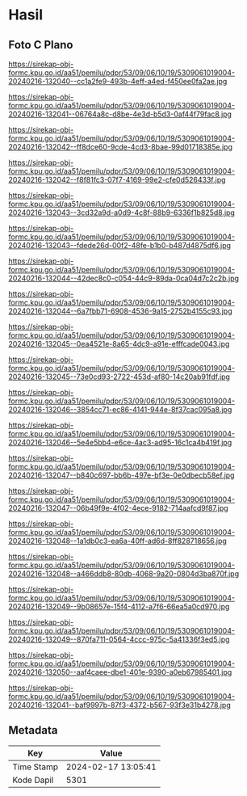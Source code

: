 # Hasil

## Foto C Plano

https://sirekap-obj-formc.kpu.go.id/aa51/pemilu/pdpr/53/09/06/10/19/5309061019004-20240216-132040--cc1a2fe9-493b-4eff-a4ed-f450ee0fa2ae.jpg

https://sirekap-obj-formc.kpu.go.id/aa51/pemilu/pdpr/53/09/06/10/19/5309061019004-20240216-132041--06764a8c-d8be-4e3d-b5d3-0af44f79fac8.jpg

https://sirekap-obj-formc.kpu.go.id/aa51/pemilu/pdpr/53/09/06/10/19/5309061019004-20240216-132042--ff8dce60-9cde-4cd3-8bae-99d01718385e.jpg

https://sirekap-obj-formc.kpu.go.id/aa51/pemilu/pdpr/53/09/06/10/19/5309061019004-20240216-132042--f8f81fc3-07f7-4169-99e2-cfe0d526433f.jpg

https://sirekap-obj-formc.kpu.go.id/aa51/pemilu/pdpr/53/09/06/10/19/5309061019004-20240216-132043--3cd32a9d-a0d9-4c8f-88b9-6336f1b825d8.jpg

https://sirekap-obj-formc.kpu.go.id/aa51/pemilu/pdpr/53/09/06/10/19/5309061019004-20240216-132043--fdede26d-00f2-48fe-b1b0-b487d4875df6.jpg

https://sirekap-obj-formc.kpu.go.id/aa51/pemilu/pdpr/53/09/06/10/19/5309061019004-20240216-132044--42dec8c0-c054-44c9-89da-0ca04d7c2c2b.jpg

https://sirekap-obj-formc.kpu.go.id/aa51/pemilu/pdpr/53/09/06/10/19/5309061019004-20240216-132044--6a7fbb71-6908-4536-9a15-2752b4155c93.jpg

https://sirekap-obj-formc.kpu.go.id/aa51/pemilu/pdpr/53/09/06/10/19/5309061019004-20240216-132045--0ea4521e-8a65-4dc9-a91e-efffcade0043.jpg

https://sirekap-obj-formc.kpu.go.id/aa51/pemilu/pdpr/53/09/06/10/19/5309061019004-20240216-132045--73e0cd93-2722-453d-af80-14c20ab91fdf.jpg

https://sirekap-obj-formc.kpu.go.id/aa51/pemilu/pdpr/53/09/06/10/19/5309061019004-20240216-132046--3854cc71-ec86-4141-944e-8f37cac095a8.jpg

https://sirekap-obj-formc.kpu.go.id/aa51/pemilu/pdpr/53/09/06/10/19/5309061019004-20240216-132046--5e4e5bb4-e6ce-4ac3-ad95-16c1ca4b419f.jpg

https://sirekap-obj-formc.kpu.go.id/aa51/pemilu/pdpr/53/09/06/10/19/5309061019004-20240216-132047--b840c697-bb6b-497e-bf3e-0e0dbecb58ef.jpg

https://sirekap-obj-formc.kpu.go.id/aa51/pemilu/pdpr/53/09/06/10/19/5309061019004-20240216-132047--06b49f9e-4f02-4ece-9182-714aafcd9f87.jpg

https://sirekap-obj-formc.kpu.go.id/aa51/pemilu/pdpr/53/09/06/10/19/5309061019004-20240216-132048--1a1db0c3-ea6a-40ff-ad6d-8ff828718656.jpg

https://sirekap-obj-formc.kpu.go.id/aa51/pemilu/pdpr/53/09/06/10/19/5309061019004-20240216-132048--a466ddb8-80db-4068-9a20-0804d3ba870f.jpg

https://sirekap-obj-formc.kpu.go.id/aa51/pemilu/pdpr/53/09/06/10/19/5309061019004-20240216-132049--9b08657e-15f4-4112-a7f6-66ea5a0cd970.jpg

https://sirekap-obj-formc.kpu.go.id/aa51/pemilu/pdpr/53/09/06/10/19/5309061019004-20240216-132049--870fa711-0564-4ccc-975c-5a41336f3ed5.jpg

https://sirekap-obj-formc.kpu.go.id/aa51/pemilu/pdpr/53/09/06/10/19/5309061019004-20240216-132050--aaf4caee-dbe1-401e-9390-a0eb67985401.jpg

https://sirekap-obj-formc.kpu.go.id/aa51/pemilu/pdpr/53/09/06/10/19/5309061019004-20240216-132041--baf9997b-87f3-4372-b567-93f3e31b4278.jpg


## Metadata

| Key        | Value               |
| ---------- | ------------------- |
| Time Stamp | 2024-02-17 13:05:41 |
| Kode Dapil | 5301                |



